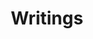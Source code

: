 ---
title: Writings
summary: My thoughts on various topics.
description: I will be sharing my thoughts on various topics here.
---